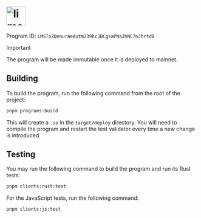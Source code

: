 # <img height="50" alt="limestone" src="https://github.com/user-attachments/assets/53b09445-dba6-43c4-9bdf-f4df9ab677a3"/>

Program ID: `LMSToZQenurAeAutm239hcJBCgsaPNaJhNC7nJhrtdB`

> [!IMPORTANT]
> The program will be made immutable once it is deployed to mainnet.

## Building

To build the program, run the following command from the root of the project:

```bash
pnpm programs:build
```

This will create a `.so` in the `target/deploy` directory. You will need to compile the program and restart the test validator every time a new change is introduced.

## Testing

You may run the following command to build the program and run its Rust tests:

```bash
pnpm clients:rust:test
```

For the JavaScript tests, run the following command:

```bash
pnpm clients:js:test
```

